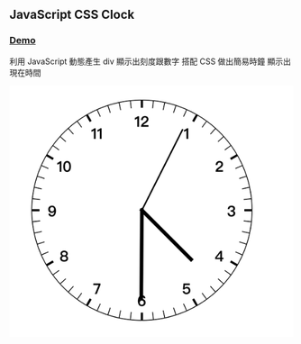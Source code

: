 ## JavaScript CSS Clock

### [Demo](https://lopthick3.github.io/Clock)

利用 JavaScript 動態產生 div 顯示出刻度跟數字
搭配 CSS 做出簡易時鐘 顯示出現在時間

![image](https://github.com/lopthick3/Clock/blob/gh-pages/clock.png)
